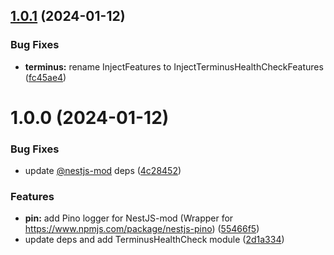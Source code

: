 ## [1.0.1](https://github.com/nestjs-mod/nestjs-mod-contrib/compare/terminus-v1.0.0...terminus-v1.0.1) (2024-01-12)


### Bug Fixes

* **terminus:** rename InjectFeatures to InjectTerminusHealthCheckFeatures ([fc45ae4](https://github.com/nestjs-mod/nestjs-mod-contrib/commit/fc45ae48cc2ac905579136d5c00e07ce96cd3928))

# 1.0.0 (2024-01-12)


### Bug Fixes

* update [@nestjs-mod](https://github.com/nestjs-mod) deps ([4c28452](https://github.com/nestjs-mod/nestjs-mod-contrib/commit/4c28452792a17d311ae825f5d100be537f682e07))


### Features

* **pin:** add Pino logger for NestJS-mod (Wrapper for https://www.npmjs.com/package/nestjs-pino) ([55466f5](https://github.com/nestjs-mod/nestjs-mod-contrib/commit/55466f52ccf1792a5a4f32df80e574be4da71952))
* update deps and add TerminusHealthCheck module ([2d1a334](https://github.com/nestjs-mod/nestjs-mod-contrib/commit/2d1a334291246adf3e7e3ccd83346eda113ad31a))
